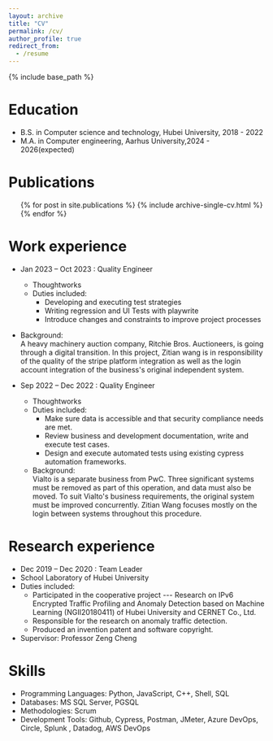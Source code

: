 ```yaml
---
layout: archive
title: "CV"
permalink: /cv/
author_profile: true
redirect_from:
  - /resume
---
```


{% include base_path %}

Education
======
* B.S. in Computer science and technology, Hubei University, 2018 - 2022
* M.A. in Computer engineering, Aarhus University,2024 - 2026(expected)

Publications
======
<ul>{% for post in site.publications %}
{% include archive-single-cv.html %}
{% endfor %}</ul>

Work experience
======
* Jan 2023 – Oct 2023 : Quality Engineer
  * Thoughtworks
  * Duties included: 
    * Developing and executing test strategies
    * Writing regression and UI Tests with playwrite
    * Introduce changes and constraints to improve project processes
* Background:\
  A heavy machinery auction company, Ritchie Bros. Auctioneers, is going through a digital transition. In this project, Zitian wang is in responsibility of the quality of the stripe platform integration as well as the login account integration of the business's original independent system.

* Sep 2022 – Dec 2022 : Quality Engineer
  * Thoughtworks
  * Duties included: 
    * Make sure data is accessible and that security compliance needs are met.
    * Review business and development documentation, write and execute test cases.
    * Design and execute automated tests using existing cypress automation frameworks.
  * Background:\
  Vialto is a separate business from PwC. Three significant systems must be removed as part of this operation, and data must also be moved. To suit Vialto's business requirements, the original system must be improved concurrently. Zitian Wang focuses mostly on the login between systems throughout this procedure.

Research experience
======
  * Dec 2019 – Dec 2020 : Team Leader
  * School Laboratory of Hubei University
  * Duties included: 
    * Participated in the cooperative project --- Research on IPv6 Encrypted Traffic Profiling and Anomaly Detection based on Machine Learning (NGII20180411) of Hubei University and CERNET Co., Ltd.
    * Responsible for the research on anomaly traffic detection.
    * Produced an invention patent and software copyright.
  * Supervisor: Professor Zeng Cheng
  
Skills
======
* Programming Languages: Python, JavaScript, C++, Shell, SQL
* Databases: MS SQL Server, PGSQL
* Methodologies: Scrum
* Development Tools: Github, Cypress, Postman, JMeter, Azure DevOps, Circle, Splunk , Datadog, AWS DevOps


